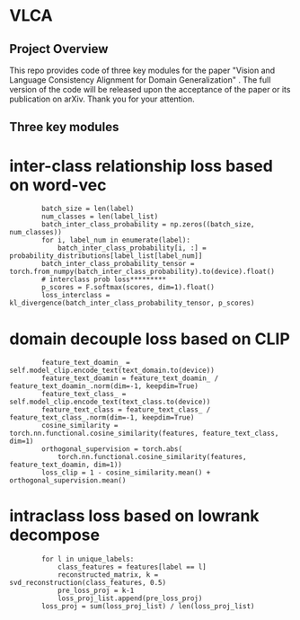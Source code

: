 # VLCA

## Project Overview

This repo provides code of three key modules for the  paper "Vision and Language Consistency Alignment for Domain Generalization" . The full version of the code will be released upon the acceptance of the paper or its publication on arXiv. Thank you for your attention.


## Three key modules

# inter-class relationship loss based on word-vec
            batch_size = len(label)
            num_classes = len(label_list)
            batch_inter_class_probability = np.zeros((batch_size, num_classes))
            for i, label_num in enumerate(label):
                batch_inter_class_probability[i, :] = probability_distributions[label_list[label_num]]
            batch_inter_class_probability_tensor = torch.from_numpy(batch_inter_class_probability).to(device).float()
            # interclass prob loss*********
            p_scores = F.softmax(scores, dim=1).float()
            loss_interclass = kl_divergence(batch_inter_class_probability_tensor, p_scores)

# domain decouple loss based on CLIP
            feature_text_doamin_ = self.model_clip.encode_text(text_domain.to(device))
            feature_text_doamin = feature_text_doamin_ / feature_text_doamin_.norm(dim=-1, keepdim=True)
            feature_text_class_ = self.model_clip.encode_text(text_class.to(device))  
            feature_text_class = feature_text_class_ / feature_text_class_.norm(dim=-1, keepdim=True)
            cosine_similarity = torch.nn.functional.cosine_similarity(features, feature_text_class, dim=1)
            orthogonal_supervision = torch.abs(
                torch.nn.functional.cosine_similarity(features, feature_text_doamin, dim=1))
            loss_clip = 1 - cosine_similarity.mean() + orthogonal_supervision.mean()
# intraclass  loss based on lowrank decompose
            for l in unique_labels:
                class_features = features[label == l]
                reconstructed_matrix, k = svd_reconstruction(class_features, 0.5)
                pre_loss_proj = k-1
                loss_proj_list.append(pre_loss_proj)
            loss_proj = sum(loss_proj_list) / len(loss_proj_list)
            


